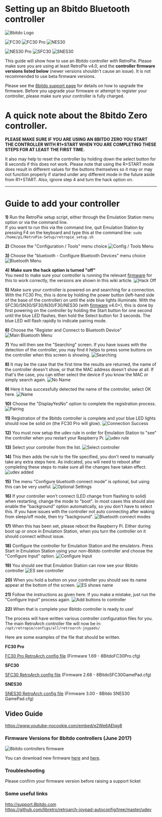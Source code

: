 # Setting up an 8bitdo Bluetooth controller
![8bitdo Logo](http://www.8bitdo.com/images/Logo-white.svg)

![FC30](https://s21.postimg.cc/nvr2zk54j/fc30.png)
![FC30 Pro](https://s21.postimg.cc/muquafo4z/FC30_Pro.jpg)
![NES30](https://s21.postimg.cc/3qxiu3bar/nes30_1.jpg)

![NES30 Pro](https://s21.postimg.cc/vsbk7sgkz/NES30_Pro.jpg)
![SFC30](https://s21.postimg.cc/tp1504gs3/sfc30_1.jpg)
![SNES30](https://s21.postimg.cc/q6p53qfw3/snes30_1.jpg)

This guide will show how to use an 8bitdo controller with RetroPie.
Please make sure you are using at least RetroPie v4.0, and the **controller firmware versions listed below** (newer versions shouldn't cause an issue). It is not recommended to use beta firmware versions.

Please see the [8bitdo support page](http://support.8bitdo.com) for details on how to upgrade the firmware. Before you upgrade your firmware or attempt to register your controller, please make sure your controller is fully charged.  

#  A quick note about the 8bitdo Zero controller.

**PLEASE MAKE SURE IF YOU ARE USING AN 8BITDO ZERO YOU START THE CONTROLLER WITH R1+START WHEN YOU ARE COMPLETING THESE STEPS FOR AT LEAST THE FIRST TIME.**

It also may help to reset the controller by holding down the select button for 8 seconds if this does not work. Please note that using the R+START mode does result in different values for the buttons themselves so it may or may not function properly if started under any different mode in the future aside from R1+START. Also, ignore step 4 and turn the hack option on.

***

# Guide to add your controller

**1)** Run the RetroPie setup script, either through the Emulation Station menu option or via the command line.  
If you want to run this via the command line, quit Emulation Station by pressing F4 on the keyboard and type this at the command line: `sudo /home/pi/RetroPie-Setup/retropie_setup.sh`

**2)** Choose the "Configuration / Tools" menu choice
![Config / Tools Menu](https://s22.postimg.cc/7043daech/1_Config_Tools.jpg)

**3)** Choose the "bluetooth - Configure Bluetooth Devices" menu choice
![Bluetooth Menu](https://s22.postimg.cc/ofy9ezdb5/2_Bluetooth_Menu.jpg)

**4)** **Make sure the hack option is turned "off"**  
You need to make sure your controller is running the relevant [firmware](8Bitdo-Controller#firmware-versions-for-8bitdo-controllers) for this to work correctly, the versions are shown in this wiki article.
![Hack Off](https://s22.postimg.cc/df349yl29/2_5_Turn_hack_off.jpg)

**5)** Make sure your controller is powered on and searching for a connection.
With the FC30 Pro, this is done by holding the power button (left-hand side of the base of the controller) on until the side blue lights illuminate. With the SFC30/SN30/SF30/N30/F30/NES30 (with [firmware](8Bitdo-Controller#firmware-versions-for-8bitdo-controllers) v4.0+), this is done by first powering on the controller by holding the Start button for one second until the blue LED flashes, then hold the Select button for 3 seconds. The blue LED will flash rapidly to indicate pairing mode.

**6)** Choose the "Register and Connect to Bluetooth Device"
![Main Bluetooth Menu](https://s22.postimg.cc/lai92ik2p/3_Main_Bluetooth_Menu.jpg)

**7)** You will then see the "Searching" screen. If you have issues with the detection of the controller, you may find it helps to press some buttons on the controller when this screen is showing.
![Searching](https://s22.postimg.cc/3lqiaw8bl/4_Searching.jpg)

**8)** It may be the case that the first time the results are returned, the name of the controller doesn't show, or that the MAC address doesn't show at all. If that's the case, you can either select the device if you know the MAC or simply search again.
![No Name](https://s22.postimg.cc/g1n84n1nl/5_Search_Results_No_Name.jpg)

**9)** Here it has successfully detected the name of the controller, select OK here.
![Name](https://s22.postimg.cc/tju4gxdsx/6_Search_Results_Name.jpg)

**10)** Choose the "DisplayYesNo" option to complete the registration process.
![Pairing](https://s22.postimg.cc/v05mz2gpt/7_Pairing.jpg)

**11)** Registration of the 8bitdo controller is complete and your blue LED lights should now be solid on (the FC30 Pro will glow).
![Connection Success](https://s22.postimg.cc/jp2zap9up/8_Connection_Success.jpg)

**12)** You must now setup the udev rule in order for Emulation Station to "see" the controller when you restart your Raspberry Pi.
![udev rule](https://s22.postimg.cc/ksn3mnuht/9_Setup_Udev_Menu.jpg)

**13)** Select your controller from the list.
![Select controller](https://s22.postimg.cc/tc6hkf2u9/10_Choose_device_for_udev.jpg)

**14)** This then adds the rule to the file specified, you don't need to manually take any extra steps here.
As indicated, you will need to reboot after completing these steps to make sure all the changes have taken effect.
![udev added](https://s22.postimg.cc/w7jkra6u9/11_Udev_rule_added.jpg)

**15)** The menu "Configure bluetooth connect mode" is optional, but using this can be very useful.
![Optional Settings](https://s22.postimg.cc/cqyv4rbq9/12_Optional_settings.jpg)

**16)** If your controller won't connect (LED change from flashing to solid) when restarting, change the mode to "boot". In most cases this should also enable the "background" option automatically, so you don't have to select this. If you have issues with the controller not auto connecting after waking from sleep/off mode, then try "background".
![Bluetooth connect modes](https://s22.postimg.cc/7gyhr7gv5/13_Bluetooth_connect_modes.jpg)

**17)** When this has been set, please reboot the Raspberry Pi.
Either during boot up or once in Emulation Station, when you turn the controller on it should connect without issue.

**18)** Configure the controller for Emulation Station and the emulators. Press Start in Emulation Station using your non-8bitdo controller and choose the "Configure Input" option.
![Configure Input](https://s22.postimg.cc/9msslpkbl/14_Configure_Input_ES.jpg)

**19)** You should see that Emulation Station can now see your 8bitdo controller
![ES see controller](https://s22.postimg.cc/vahqw5kpt/15_Game_Pads_Detected.jpg)

**20)** When you hold a button on your controller you should see its name appear at the bottom of the screen.
![ES shows name](https://s22.postimg.cc/4qp5u0k69/16_Game_Pads_Detected_FC30_Pro.jpg)

**21)** Follow the instructions as given here. If you make a mistake, just run the "Configure Input" process again.
![Add buttons to controller](https://s22.postimg.cc/dmzxxyash/17_Configuring_Game_Pad.jpg)

**22)** When that is complete your 8bitdo controller is ready to use!

The process will have written various controller configuration files for you.
The main RetroArch controller file will now be in:
`/opt/retropie/configs/all/retroarch-joypads/`

Here are some examples of the file that should be written. 

**FC30 Pro**

[FC30 Pro RetroArch config file](http://pastebin.com/raw/YCj3NW0h) (Firmware 1.69 - 8BitdoFC30Pro.cfg) 

**SFC30**

[SFC30 RetroArch config file](http://pastebin.com/raw/ZKbDkCBt) (Firmware 2.68 - 8BitdoSFC30GamePad.cfg)

**SNES30**

[SNES30 RetroArch config file](https://pastebin.com/raw/pfRyAk9s) (Firmware 3.00 - 8Bitdo SNES30 GamePad.cfg)

## Video Guide

https://www.youtube-nocookie.com/embed/e2We6AElqg8

### Firmware Versions for 8bitdo controllers (June 2017)
![8bitdo controllers firmware](https://s3.postimg.cc/j47k633fn/8bitdo-firmware.png)  

You can download new firmware [here](http://support.8bitdo.com) and [here](https://github.com/hughsie/8bitdo-firmware/).

### Troubleshooting
Please confirm your firmware version before raising a support ticket

### Some useful links
http://support.8bitdo.com  
https://github.com/libretro/retroarch-joypad-autoconfig/tree/master/udev